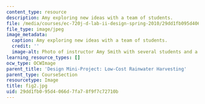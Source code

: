 ```yaml
---
content_type: resource
description: Amy exploring new ideas with a team of students.
file: /media/courses/ec-720j-d-lab-ii-design-spring-2010/29dd1fb095d4066d7fa78f9f7c72710b_fig2.jpg
file_type: image/jpeg
image_metadata:
  caption: Amy exploring new ideas with a team of students.
  credit: ''
  image-alt: Photo of instructor Amy Smith with several students and a poster board.
learning_resource_types: []
ocw_type: OCWImage
parent_title: 'Design Mini-Project: Low-Cost Rainwater Harvesting'
parent_type: CourseSection
resourcetype: Image
title: fig2.jpg
uid: 29dd1fb0-95d4-066d-7fa7-8f9f7c72710b
---
```

